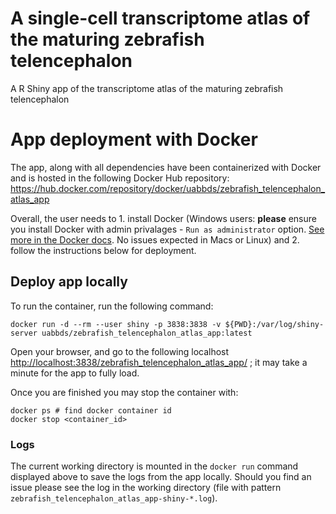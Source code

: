 # A single-cell transcriptome atlas of the maturing zebrafish telencephalon
A R Shiny app of the transcriptome atlas of the maturing zebrafish telencephalon

<!-- TODO: ### Citation [once link is available] -->
<!-- TODO: Add sample figures of the app -->

# App deployment with Docker

The app, along with all dependencies have been containerized with Docker and is hosted in the following Docker Hub repository: <https://hub.docker.com/repository/docker/uabbds/zebrafish_telencephalon_atlas_app>

Overall, the user needs to 1. install Docker (Windows users: __please__ ensure you install Docker with admin privalages - `Run as administrator` option. [See more in the Docker docs](https://docs.docker.com/desktop/install/windows-install/). No issues expected in Macs or Linux) and 2. follow the instructions below for deployment.

## Deploy app locally

To run the container, run the following command:

```
docker run -d --rm --user shiny -p 3838:3838 -v ${PWD}:/var/log/shiny-server uabbds/zebrafish_telencephalon_atlas_app:latest
```

Open your browser, and go to the following localhost <http://localhost:3838/zebrafish_telencephalon_atlas_app/> ; it may take a minute for the app to fully load.

Once you are finished you may stop the container with:

```
docker ps # find docker container id
docker stop <container_id>
```

### Logs

The current working directory is mounted in the `docker run` command displayed above to save the logs from the app locally. Should you find an issue please see the log in the working directory (file with pattern `zebrafish_telencephalon_atlas_app-shiny-*.log`).
